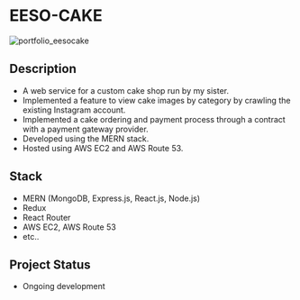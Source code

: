 # EESO-CAKE

![portfolio_eesocake](https://github.com/jinbokk/eeso-cake-app/assets/101123079/f35b5fbd-da7d-49a6-8f17-68f812e7e6d6)

## Description
- A web service for a custom cake shop run by my sister.
- Implemented a feature to view cake images by category by crawling the existing Instagram account.
- Implemented a cake ordering and payment process through a contract with a payment gateway provider.
- Developed using the MERN stack.
- Hosted using AWS EC2 and AWS Route 53.

## Stack
- MERN (MongoDB, Express.js, React.js, Node.js)
- Redux
- React Router
- AWS EC2, AWS Route 53
- etc..

## Project Status
- Ongoing development

